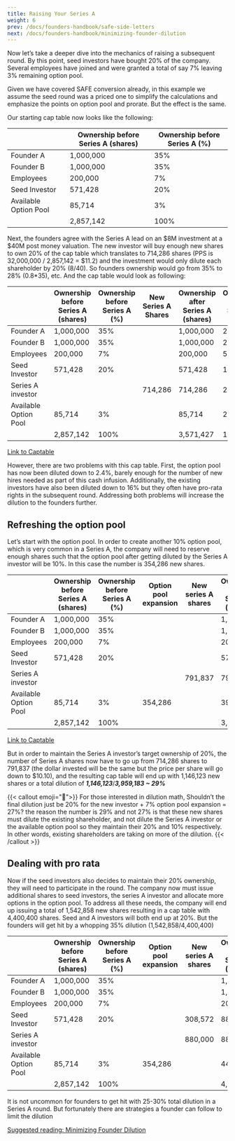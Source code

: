 ```yaml
---
title: Raising Your Series A
weight: 6
prev: /docs/founders-handbook/safe-side-letters
next: /docs/founders-handbook/minimizing-founder-dilution
---
```


Now let’s take a deeper dive into the mechanics of raising a subsequent round. By this point, seed investors have bought 20% of the company. Several employees have joined and were granted a total of say 7% leaving 3% remaining option pool. 

Given we have covered SAFE conversion  already, in this example we assume the seed round was a priced one to simplify the calculations and emphasize the points on option pool and prorate. But the effect is the same. 

Our starting cap table now looks like the following:

|  | Ownership before Series A (shares) | Ownership before Series A (%) |
| --- | --- | --- |
| Founder A | 1,000,000 | 35% |
| Founder B | 1,000,000 | 35% |
| Employees | 200,000 | 7% |
| Seed Investor | 571,428 | 20% |
| Available Option Pool | 85,714 | 3% |
|  | 2,857,142 | 100% |

Next, the founders agree with the Series A lead on an $8M investment at a $40M post money valuation. The new investor will buy enough new shares to own 20% of the cap table which translates to 714,286 shares (PPS is 32,000,000 / 2,857,142 = $11.2) and the investment would only dilute each shareholder by 20% (8/40). So founders ownership would go from 35% to 28% (0.8*35), etc. And the cap table would look as following:

|  | Ownership before Series A (shares) | Ownership before Series A (%) | New Series A Shares | Ownership after Series A (shares) | Ownership after Series A (%) |
| --- | --- | --- | --- | --- | --- |
| Founder A | 1,000,000 | 35% |  | 1,000,000 | 28% |
| Founder B | 1,000,000 | 35% |  | 1,000,000 | 28% |
| Employees | 200,000 | 7% |  | 200,000 | 5.6% |
| Seed Investor | 571,428 | 20% |  | 571,428 | 16% |
| Series A investor |  |  | 714,286 | 714,286 | 20% |
| Available Option Pool | 85,714 | 3% |  | 85,714 | 2.4% |
|  | 2,857,142 | 100% |  | 3,571,427 | 100% |

[Link to Captable](/docs/cap-table-worksheet/#AAN4IgTg9g7gIghgFziAXAbVASwCapABhABoQEBPABwFM8BjCAWwYgDtiQW4GaUQAxCAFcW2KmAAEARnYBnABZwwVGakn51GktBZj5mCqgwh5i5ao2aQ1MLSosEqgKwA6AMwAOACwA2SY48.fh6OAL5EoCZKKihqFvgk1rb2qpLOAEyOnp6uAOzu3gCc7mlpnu45YREKUeZxCWJJDijuzjk5kvmOBV0lfhkhALokcAA2I9AwVCNUCDwIYIJUlSA4eNIk5NR0jMxsJJzceALCohJpstVmMXHxINq6cvqGVabRsRb1NnZNrq5uvwDAYDlpEru9LIlvqhSm4vL5_HCgu4QZc3jdPo1VAVnO5ioU0pJJN5HJIMjlvINhmMJlMZnMFktwitcLwAJIyGSLbAAeQoCEwrBUG0oPBA9CYrHYB1F7M5VGw4l5_MFF1eqFu9zAegM6BeNRQt0hyQNKLVBoxUJNTNB0UNDUt.EpIFG41gtNmqHmi2Wq14OXYm1FMjEmDM.y4ooAyiHlOIAILiVksABuygQEDA7EwKbT3GN7nRdygOi1jx1RhtqByBQ6rm8FuNkmxBRbRTbhXwaQKPidLpp0w9KAAZqNgz6WSACgGRdsJXsOBG8NyEHIxOIAKIMCjjMhUMPGVHQupFkva54Hs1pY9GpredKha2HlBXj5We3GzzORw5AlIwIIh89SuF8IXfH5WjSAt8E8NoOkCfBkSGZ1qTdAd6W9JlfRANRpy2XhxV2KVF14aN5UTHMZHTTMSErFBv0kTxIK0YsHieXUL31ejGPcBsmibZxWyKLpBMcZFHzNLimLfL5G0_bxXHwHJRLbEpyRbU1OPabjePMZx5MKTxJDaTx8G8HJ8AKXsUMmNDPQZJ0KCUABZVgqDIVBXBAywkDAABzGYlQFFgZAABQgCARnVEhhEEYMeT5ILoncLiQiAA) 

However, there are two problems with this cap table.  First, the option pool has now been diluted down to 2.4%, barely enough for the number of new hires needed as part of this cash infusion. Additionally, the existing investors have also been diluted down to 16% but they often have pro-rata rights in the subsequent round. Addressing both problems will increase the dilution to the founders further. 

## Refreshing the option pool

Let’s start with the option pool. In order to create another 10% option pool, which is very common in a Series A, the company will need to reserve enough shares such that the option pool after getting diluted by the Series A investor will be 10%.  In this case the number is 354,286 new shares.  

|  | Ownership before Series A (shares) | Ownership before Series A (%) | Option pool expansion | New series A shares | Ownership after Series A (shares) | Ownership after Series A (%) |
| --- | --- | --- | --- | --- | --- | --- |
| Founder A | 1,000,000 | 35% |  |  | 1,000,000 | 25.26% |
| Founder B | 1,000,000 | 35% |  |  | 1,000,000 | 25.26% |
| Employees | 200,000 | 7% |  |  | 200,000 | 5.05% |
| Seed Investor | 571,428 | 20% |  |  | 571,428 | 14.43% |
| Series A investor |  |  |  | 791,837 | 791,837 | 20.00% |
| Available Option Pool | 85,714 | 3% | 354,286 |  | 395,918 | 10.00% |
|  | 2,857,142 | 100% |  |  | 3,959,183 | 100.00% |

[Link to Captable](/docs/cap-table-worksheet/#AAN4IgTg9g7gIghgFziAXAbVASwCapABhABoQEBPABwFM8BjCAWwYgDtiQW4GaUQAxCAFcW2KmAAEARnYBnABZwwVGakn51GktBZj5mCqgwh5i5ao2aQ1MLSosEqgKwA6AMwAOACwA2SY48.fh6OAL5EoCZKKihqFvgk1rb2qpLOAEyOnp6uAOzu3gCc7mlpnu45YREKUeZxCWJJDijuzjk5kvmOBV0lfhkhALokcAA2I9AwVCNUCDwIYIJUlSA4eNIk5NR0jMxsJJzceALCohJpstVmMXHxINq6cvqGVabRsRb1NnZNrq5uvwDAYDlpEru9LIlvqhSm4vL5_HCgu4QZc3jdPo1VAVnO5ioU0pJJN5HJIMjlvINhmMJlMZnMFktwitcLwAJIyGSLbAAeQoCEwrBUG0oPBA9CYrHYB1F7M5VGw4l5_MFF1eqFu9zAegM6BeNRQt0hyQNKLVBoxUJNTNB0UNDUt.EpIFG41gtNmqHmi2Wq14OXYm1FMjEmDM.y4ooAyiHlOIAILiVksABuygQEDA7EwKbT3GN7nRdygOi1jx1RhtqByBQ6rm8FuNkmxBRbRTbhXwaQKPidLpp0w9KAAZqNgz6WSACgGRdsJXsOBG8NyEHIxOIAKIMCjjMhUMPGVHQupFkva54Hs1pY9GpredKha2HlBXj5We3GzzORw5AlIwIIh89SuF8IXfH5WjSAt8E8NoOkCfBkSGZ1qTdAd6W9JlfRANRpy2XhxV2KVF14aN5UTHMZHTTMSErFBv0kTxIK0YsHieXUL31ejGPcBsmibZxWyKLpBMcZFHzNLimLfL5G0_bxXHwHJRLbEpyRbU1OPabjePMZx5MKTxJDaTx8G8HJ8AKXsUMmNDPQZJ0KCUABZVgqDIVBXBAywkDAABzGYlQFFgZAABQgCARnMEhhEEYMeT5ILoncLiQiAA)

But in order to maintain the Series A investor’s target ownership of 20%, the number of Series A shares now have to go up from 714,286 shares to 791,837 (the dollar invested will be the same but the price per share will go down to $10.10), and the resulting cap table will end up with 1,146,123 new shares or a total dilution of ***1,146,123***/***3,959,183 ~ 29%***

{{< callout emoji="📢">}}
For those interested in dilution math, Shouldn’t the final dilution just be 20% for the new investor + 7% option pool expansion = 27%? the reason the number is 29% and not 27% is that these new shares must dilute the existing shareholder, and not dilute the Series A investor or the available option pool so they maintain their 20% and 10% respectively.  In other words, existing shareholders are taking on more of the dilution.
{{< /callout >}}


## Dealing with pro rata

Now if the seed investors also decides to maintain their 20% ownership, they will need to participate in the round.  The company now must issue additional shares to seed investors, the series A investor and allocate more options in the option pool. To address all these needs, the company will end up issuing a total of 1,542,858 new shares resulting in a cap table with 4,400,400 shares.  Seed and A investors will both end up at 20%.  But the founders will get hit by a whopping 35% dilution (1,542,858/4,400,400)

|  | Ownership before Series A (shares) | Ownership before Series A (%) | Option pool expansion | New series A shares  | Ownership after Series A (shares) | Ownership after Series A (%) |
| --- | --- | --- | --- | --- | --- | --- |
| Founder A | 1,000,000 | 35% |  |  | 1,000,000 | 22.73% |
| Founder B | 1,000,000 | 35% |  |  | 1,000,000 | 22.73% |
| Employees | 200,000 | 7% |  |  | 200,000 | 4.55% |
| Seed Investor | 571,428 | 20% |  | 308,572 | 880,000 | 20% |
| Series A investor |  |  |  | 880,000 | 880,000 | 20% |
| Available Option Pool | 85,714 | 3% | 354,286 |  | 440,000 | 10% |
|  | 2,857,142 | 100% |  |  | 4,400,000 | 100% |

It is not uncommon for founders to get hit with 25-30% total dilution in a Series A round. But fortunately there are strategies a founder can follow to limit the dilution

[Suggested reading: Minimizing Founder Dilution](../minimizing-founder-dilution/)
